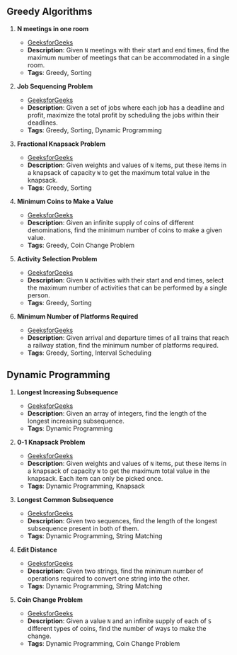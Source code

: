 ## Greedy Algorithms

1. **N meetings in one room**
   - [GeeksforGeeks](https://www.geeksforgeeks.org/problems/n-meetings-in-one-room-1587115620/1)
   - **Description**: Given `N` meetings with their start and end times, find the maximum number of meetings that can be accommodated in a single room.
   - **Tags**: Greedy, Sorting

2. **Job Sequencing Problem**
   - [GeeksforGeeks](https://www.geeksforgeeks.org/problems/job-sequencing-problem-1587115620/1)
   - **Description**: Given a set of jobs where each job has a deadline and profit, maximize the total profit by scheduling the jobs within their deadlines.
   - **Tags**: Greedy, Sorting, Dynamic Programming

3. **Fractional Knapsack Problem**
   - [GeeksforGeeks](https://www.geeksforgeeks.org/problems/fractional-knapsack-1587115620/1)
   - **Description**: Given weights and values of `N` items, put these items in a knapsack of capacity `W` to get the maximum total value in the knapsack.
   - **Tags**: Greedy, Sorting
  
     
4. **Minimum Coins to Make a Value**
   - [GeeksforGeeks](https://www.geeksforgeeks.org/problems/-minimum-number-of-coins4426/1?itm_source=geeksforgeeks&itm_medium=article&itm_campaign=bottom_sticky_on_article)
   - **Description**: Given an infinite supply of coins of different denominations, find the minimum number of coins to make a given value.
   - **Tags**: Greedy, Coin Change Problem
  
     
4. **Activity Selection Problem**
   - [GeeksforGeeks](https://www.geeksforgeeks.org/activity-selection-problem-greedy-algo-1/)
   - **Description**: Given `N` activities with their start and end times, select the maximum number of activities that can be performed by a single person.
   - **Tags**: Greedy, Sorting

5. **Minimum Number of Platforms Required**
   - [GeeksforGeeks](https://www.geeksforgeeks.org/minimum-number-platforms-required-railwaybus-station/)
   - **Description**: Given arrival and departure times of all trains that reach a railway station, find the minimum number of platforms required.
   - **Tags**: Greedy, Sorting, Interval Scheduling



## Dynamic Programming

1. **Longest Increasing Subsequence**
   - [GeeksforGeeks](https://www.geeksforgeeks.org/longest-increasing-subsequence-dp-3/)
   - **Description**: Given an array of integers, find the length of the longest increasing subsequence.
   - **Tags**: Dynamic Programming

2. **0-1 Knapsack Problem**
   - [GeeksforGeeks](https://www.geeksforgeeks.org/0-1-knapsack-problem-dp-10/)
   - **Description**: Given weights and values of `N` items, put these items in a knapsack of capacity `W` to get the maximum total value in the knapsack. Each item can only be picked once.
   - **Tags**: Dynamic Programming, Knapsack

3. **Longest Common Subsequence**
   - [GeeksforGeeks](https://www.geeksforgeeks.org/longest-common-subsequence-dp-4/)
   - **Description**: Given two sequences, find the length of the longest subsequence present in both of them.
   - **Tags**: Dynamic Programming, String Matching

4. **Edit Distance**
   - [GeeksforGeeks](https://www.geeksforgeeks.org/edit-distance-dp-5/)
   - **Description**: Given two strings, find the minimum number of operations required to convert one string into the other.
   - **Tags**: Dynamic Programming, String Matching

5. **Coin Change Problem**
   - [GeeksforGeeks](https://www.geeksforgeeks.org/coin-change-dp-7/)
   - **Description**: Given a value `N` and an infinite supply of each of `S` different types of coins, find the number of ways to make the change.
   - **Tags**: Dynamic Programming, Coin Change Problem
